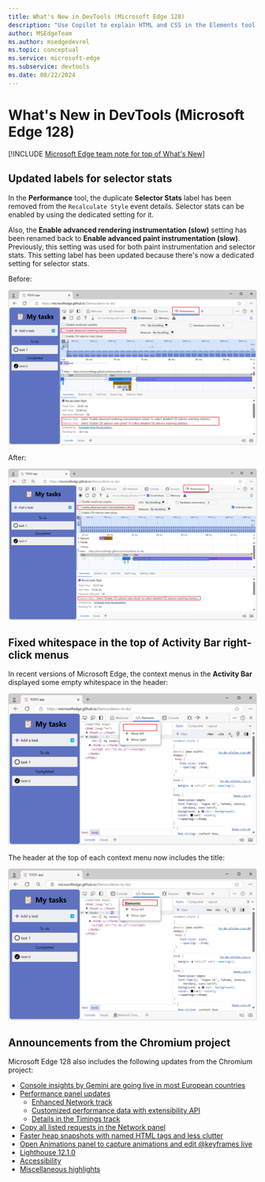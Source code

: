 ```yaml
---
title: What's New in DevTools (Microsoft Edge 128)
description: "Use Copilot to explain HTML and CSS in the Elements tool. And more."
author: MSEdgeTeam
ms.author: msedgedevrel
ms.topic: conceptual
ms.service: microsoft-edge
ms.subservice: devtools
ms.date: 08/22/2024
---
```

# What's New in DevTools (Microsoft Edge 128)

[!INCLUDE [Microsoft Edge team note for top of What's New](../../includes/edge-whats-new-note.md)]


<!-- ====================================================================== -->
## Updated labels for selector stats

<!-- Subtitle: Use the "Enable CSS selector stats" setting instead of the "Enable advanced paint instrumentation (slow)" to capture CSS selector statistics for Recalculate Style events -->

In the **Performance** tool, the duplicate **Selector Stats** label has been removed from the `Recalculate Style` event details.  Selector stats can be enabled by using the dedicated setting for it.

Also, the **Enable advanced rendering instrumentation (slow)** setting has been renamed back to **Enable advanced paint instrumentation (slow)**.  Previously, this setting was used for both paint instrumentation and selector stats.  This setting label has been updated because there's now a dedicated setting for selector stats.

Before:

![Old selector stats labels](./devtools-128-images/old-selector-stats.png)

After:

![New selector stats labels](./devtools-128-images/new-selector-stats.png)


<!-- ====================================================================== -->
## Fixed whitespace in the top of Activity Bar right-click menus

<!-- Subtitle: Header titles in the Activity Bar's right-click menus have been restored. -->

In recent versions of Microsoft Edge, the context menus in the **Activity Bar** displayed some empty whitespace in the header:

![Old context menu header](./devtools-128-images/missing-header-title.png)

The header at the top of each context menu now includes the title:

![New context menu header](./devtools-128-images/header-title.png)


<!-- ====================================================================== -->
## Announcements from the Chromium project

Microsoft Edge 128 also includes the following updates from the Chromium project:

* [Console insights by Gemini are going live in most European countries](https://developer.chrome.com/blog/new-in-devtools-128#console-insights)
* [Performance panel updates](https://developer.chrome.com/blog/new-in-devtools-128#perf)
   * [Enhanced Network track](https://developer.chrome.com/blog/new-in-devtools-128#perf-network)
   * [Customized performance data with extensibility API](https://developer.chrome.com/blog/new-in-devtools-128#perf-extension)
   * [Details in the Timings track](https://developer.chrome.com/blog/new-in-devtools-128#timings-details)
* [Copy all listed requests in the Network panel](https://developer.chrome.com/blog/new-in-devtools-128#copy-all-listed)
* [Faster heap snapshots with named HTML tags and less clutter](https://developer.chrome.com/blog/new-in-devtools-128#heap-snapshots)
* [Open Animations panel to capture animations and edit @keyframes live](https://developer.chrome.com/blog/new-in-devtools-128#animations)
* [Lighthouse 12.1.0](https://developer.chrome.com/blog/new-in-devtools-128#lighthouse)
* [Accessibility](https://developer.chrome.com/blog/new-in-devtools-128#accessibility)
* [Miscellaneous highlights](https://developer.chrome.com/blog/new-in-devtools-128#misc)
<!-- todo: maybe delete some links -->


<!-- ====================================================================== -->
<!-- uncomment if content is copied from developer.chrome.com to this page -->

<!-- > [!NOTE]
> Portions of this page are modifications based on work created and [shared by Google](https://developers.google.com/terms/site-policies) and used according to terms described in the [Creative Commons Attribution 4.0 International License](https://creativecommons.org/licenses/by/4.0).
> The original page for announcements from the Chromium project is [What's New in DevTools (Chrome 128)](https://developer.chrome.com/blog/new-in-devtools-128) and is authored by [Sofia Emelianova](https://developers.google.com/web/resources/contributors) (Senior Technical Writer working on Chrome DevTools at Google). -->


<!-- ====================================================================== -->
<!-- uncomment if content is copied from developer.chrome.com to this page -->

<!-- [![Creative Commons License](../../../../media/cc-logo/88x31.png)](https://creativecommons.org/licenses/by/4.0)
This work is licensed under a [Creative Commons Attribution 4.0 International License](https://creativecommons.org/licenses/by/4.0). -->
